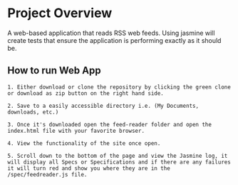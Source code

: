 # Project Overview

A web-based application that reads RSS web feeds. Using jasmine will create tests that ensure the application is performing exactly as it should be.

## How to run Web App

	1. Either download or clone the repository by clicking the green clone or download as zip button on the right hand side.

	2. Save to a easily accessible directory i.e. (My Documents, downloads, etc.)

	3. Once it's downloaded open the feed-reader folder and open the index.html file with your favorite browser.

	4. View the functionality of the site once open.

	5. Scroll down to the bottom of the page and view the Jasmine log, it will display all Specs or Specifications and if there are any failures it will turn red and show you where they are in the /spec/feedreader.js file.
